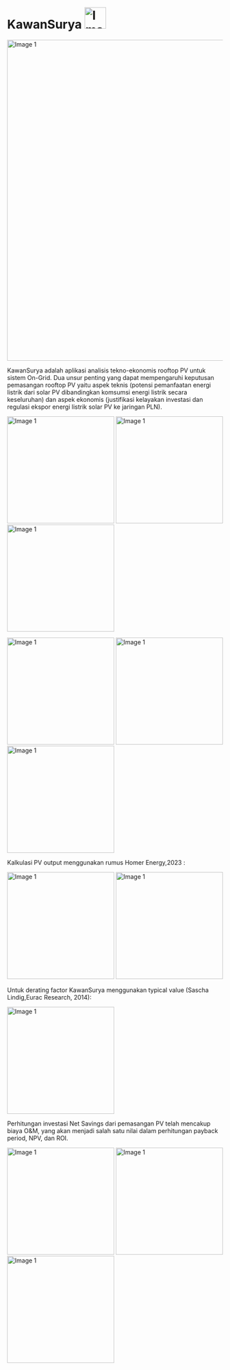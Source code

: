 # KawanSurya   <img src="https://github.com/vinensius/KawanSurya/blob/main/ss/logo_round.png" alt="Image 1" width="50"> 
<img src="https://github.com/vinensius/KawanSurya/blob/main/ss/graphfeat.png" alt="Image 1" width="750">

KawanSurya adalah aplikasi analisis tekno-ekonomis rooftop PV untuk sistem On-Grid. Dua unsur penting yang dapat mempengaruhi keputusan pemasangan rooftop PV  yaitu aspek teknis (potensi pemanfaatan energi listrik dari solar PV dibandingkan komsumsi energi listrik secara keseluruhan) dan aspek ekonomis (justifikasi kelayakan investasi dan regulasi ekspor energi listrik solar PV ke jaringan PLN).

<img src="https://github.com/vinensius/KawanSurya/blob/main/ss/home.png" alt="Image 1" width="250"> <img src="https://github.com/vinensius/KawanSurya/blob/main/ss/beban.png" alt="Image 1" width="250"> <img src="https://github.com/vinensius/KawanSurya/blob/main/ss/lokasi.png" alt="Image 1" width="250">

<img src="https://github.com/vinensius/KawanSurya/blob/main/ss/teknis.png" alt="Image 1" width="250"> <img src="https://github.com/vinensius/KawanSurya/blob/main/ss/eko.png" alt="Image 1" width="250"> <img src="https://github.com/vinensius/KawanSurya/blob/main/ss/kalkulasi1.png" alt="Image 1" width="250">

Kalkulasi PV output menggunakan rumus Homer Energy,2023 :

<img src="https://github.com/vinensius/KawanSurya/blob/main/ss/rumuspvout.png" alt="Image 1" width="250">
<img src="https://github.com/vinensius/KawanSurya/blob/main/ss/rumustc.png" alt="Image 1" width="250">

Untuk derating factor KawanSurya menggunakan typical value (Sascha Lindig,Eurac Research, 2014):

<img src="https://github.com/vinensius/KawanSurya/blob/main/ss/derating.png" alt="Image 1" width="250">

Perhitungan investasi Net Savings dari pemasangan PV telah mencakup biaya O&amp;M, yang akan menjadi salah satu nilai dalam perhitungan payback period, NPV, dan ROI.

<img src="https://github.com/vinensius/KawanSurya/blob/main/ss/kalkulasi%202.png" alt="Image 1" width="250"> <img src="https://github.com/vinensius/KawanSurya/blob/main/ss/kalkulasi3.png" alt="Image 1" width="250"> <img src="https://github.com/vinensius/KawanSurya/blob/main/ss/kalukalsi4.png" alt="Image 1" width="250">

